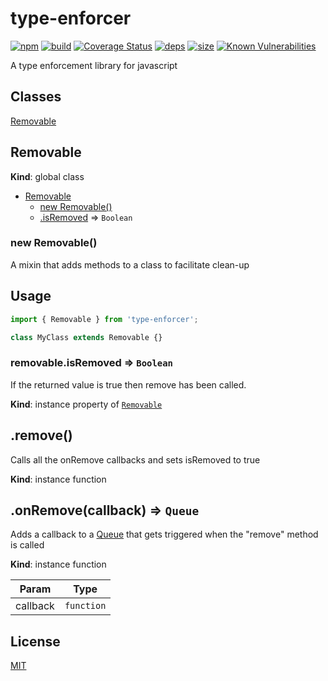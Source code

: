 # type-enforcer
[![npm][npm]][npm-url]
[![build][build]][build-url]
[![Coverage Status](https://coveralls.io/repos/github/DarrenPaulWright/type-enforcer/badge.svg?branch=master)](https://coveralls.io/github/DarrenPaulWright/type-enforcer?branch=master)
[![deps][deps]][deps-url]
[![size][size]][size-url]
[![Known Vulnerabilities](https://snyk.io/test/github/DarrenPaulWright/type-enforcer/badge.svg?targetFile=package.json)](https://snyk.io/test/github/DarrenPaulWright/type-enforcer?targetFile=package.json)

A type enforcement library for javascript

## Classes

<dl>
<dt><a href="#Removable">Removable</a></dt>
<dd></dd>
</dl>

<a name="Removable"></a>

## Removable
**Kind**: global class  

* [Removable](#Removable)
    * [new Removable()](#new_Removable_new)
    * [.isRemoved](#Removable+isRemoved) ⇒ <code>Boolean</code>

<a name="new_Removable_new"></a>

### new Removable()
A mixin that adds methods to a class to facilitate clean-up## Usage``` javascriptimport { Removable } from 'type-enforcer';class MyClass extends Removable {}```

<a name="Removable+isRemoved"></a>

### removable.isRemoved ⇒ <code>Boolean</code>
If the returned value is true then remove has been called.

**Kind**: instance property of [<code>Removable</code>](#Removable)  
<a name="remove"></a>

## .remove()
Calls all the onRemove callbacks and sets isRemoved to true

**Kind**: instance function  
<a name="onRemove"></a>

## .onRemove(callback) ⇒ <code>Queue</code>
Adds a callback to a [Queue](docs/Queue.md) that gets triggered when the "remove" method is called

**Kind**: instance function  

| Param | Type |
| --- | --- |
| callback | <code>function</code> | 


## License

[MIT](LICENSE.md)

[npm]: https://img.shields.io/npm/v/type-enforcer.svg
[npm-url]: https://npmjs.com/package/type-enforcer
[build]: https://travis-ci.org/DarrenPaulWright/type-enforcer.svg?branch=master
[build-url]: https://travis-ci.org/DarrenPaulWright/type-enforcer
[deps]: https://david-dm.org/darrenpaulwright/type-enforcer.svg
[deps-url]: https://david-dm.org/darrenpaulwright/type-enforcer
[size]: https://packagephobia.now.sh/badge?p=type-enforcer
[size-url]: https://packagephobia.now.sh/result?p=type-enforcer
